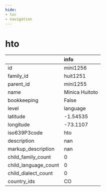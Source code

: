 ```yaml
---
hide:
- toc
- navigation
---
```

# hto
|                      | info           |
|:---------------------|:---------------|
| id                   | mini1256       |
| family_id            | huit1251       |
| parent_id            | mini1255       |
| name                 | Minica Huitoto |
| bookkeeping          | False          |
| level                | language       |
| latitude             | -1.54535       |
| longitude            | -73.1107       |
| iso639P3code         | hto            |
| description          | nan            |
| markup_description   | nan            |
| child_family_count   | 0              |
| child_language_count | 0              |
| child_dialect_count  | 0              |
| country_ids          | CO             |